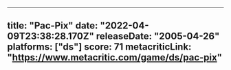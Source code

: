 
---
title: "Pac-Pix"
date: "2022-04-09T23:38:28.170Z"
releaseDate: "2005-04-26"
platforms: ["ds"]
score: 71
metacriticLink: "https://www.metacritic.com/game/ds/pac-pix"
---
